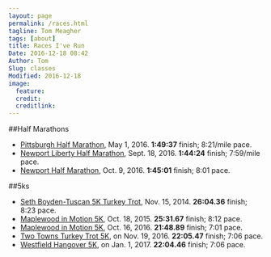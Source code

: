 ```yaml
---
layout: page
permalink: /races.html
tagline: Tom Meagher
tags: [about]
title: Races I've Run
Date: 2016-12-18 08:42
Author: Tom
Slug: classes
Modified: 2016-12-18
image:
  feature: 
  credit: 
  creditlink: 
---
```


##Half Marathons
* [Pittsburgh Half Marathon](http://results.xacte.com/?mid=79), May 1, 2016. **1:49:37** finish; 8:21/mile pace.
* [Newport Liberty Half Marathon](http://compuscore.com/cs2016/sept/libhm.htm), Sept. 18, 2016. **1:44:24** finish; 7:59/mile pace.
* [Newport Half Marathon](https://my.racewire.com/results/32830/37120), Oct. 9, 2016. **1:45:01** finish; 8:01 pace.

##5ks
* [Seth Boyden-Tuscan 5K Turkey Trot](http://compuscore.com/cs2014/novdec/sethtus.htm), Nov. 15, 2014. **26:04.36** finish; 8:23 pace.
* [Maplewood in Motion 5K](http://compuscore.com/cs2015/october/maplewd.htm), Oct. 18, 2015. **25:31.67** finish; 8:12 pace.
* [Maplewood in Motion 5K](http://compuscore.com/cs2016/october/maplewd.htm), Oct. 16, 2016. **21:48.89** finish; 7:01 pace.
* [Two Towns Turkey Trot 5K](http://compuscore.com/cs2016/novdec/boyden.htm), on Nov. 19, 2016. **22:05.47** finish; 7:06 pace.
* [Westfield Hangover 5K](http://compuscore.com/cs2017/janfeb/cjhang.htm), on Jan. 1, 2017. **22:04.46** finish; 7:06 pace.